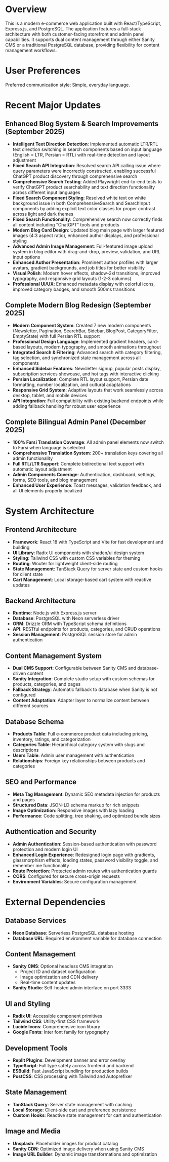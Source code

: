 # Overview

This is a modern e-commerce web application built with React/TypeScript, Express.js, and PostgreSQL. The application features a full-stack architecture with both customer-facing storefront and admin panel capabilities. It supports dual content management through either Sanity CMS or a traditional PostgreSQL database, providing flexibility for content management workflows.

# User Preferences

Preferred communication style: Simple, everyday language.

# Recent Major Updates

## Enhanced Blog System & Search Improvements (September 2025)
- **Intelligent Text Direction Detection**: Implemented automatic LTR/RTL text direction switching in search components based on input language (English = LTR, Persian = RTL) with real-time detection and layout adjustment
- **Fixed Search API Integration**: Resolved search API calling issue where query parameters were incorrectly constructed, enabling successful ChatGPT product discovery through comprehensive search
- **Comprehensive Search Testing**: Added Playwright end-to-end tests to verify ChatGPT product searchability and text direction functionality across different input languages
- **Fixed Search Component Styling**: Resolved white text on white background issue in both ComprehensiveSearch and SearchInput components by adding explicit text color classes for proper contrast across light and dark themes
- **Fixed Search Functionality**: Comprehensive search now correctly finds all content including "ChatGPT" tools and products
- **Modern Blog Card Design**: Updated blog main page with larger featured images (4:3 aspect ratio), enhanced author displays, and professional styling
- **Advanced Admin Image Management**: Full-featured image upload system in blog editor with drag-and-drop, preview, validation, and URL input options
- **Enhanced Author Presentation**: Prominent author profiles with larger avatars, gradient backgrounds, and job titles for better visibility
- **Visual Polish**: Modern hover effects, shadow-2xl transitions, improved typography, and responsive grid layouts (1-2-3 columns)
- **Professional UI/UX**: Enhanced metadata display with colorful icons, improved category badges, and smooth 500ms transitions

## Complete Modern Blog Redesign (September 2025)
- **Modern Component System**: Created 7 new modern components (Newsletter, Pagination, SearchBar, Sidebar, BlogPost, CategoryFilter, EmptyState) with full Persian RTL support
- **Professional Design Language**: Implemented gradient headers, card-based layouts, modern typography, and smooth animations throughout
- **Integrated Search & Filtering**: Advanced search with category filtering, tag selection, and synchronized state management across all components
- **Enhanced Sidebar Features**: Newsletter signup, popular posts display, subscription services showcase, and hot tags with interactive clicking
- **Persian Localization**: Complete RTL layout support, Persian date formatting, number localization, and cultural adaptations
- **Responsive Grid System**: Adaptive layouts that work seamlessly across desktop, tablet, and mobile devices
- **API Integration**: Full compatibility with existing backend endpoints while adding fallback handling for robust user experience

## Complete Bilingual Admin Panel (December 2025)
- **100% Farsi Translation Coverage**: All admin panel elements now switch to Farsi when language is selected
- **Comprehensive Translation System**: 200+ translation keys covering all admin functionality
- **Full RTL/LTR Support**: Complete bidirectional text support with automatic layout adjustment
- **Admin Components Coverage**: Authentication, dashboard, settings, forms, SEO tools, and blog management
- **Enhanced User Experience**: Toast messages, validation feedback, and all UI elements properly localized

# System Architecture

## Frontend Architecture
- **Framework**: React 18 with TypeScript and Vite for fast development and building
- **UI Library**: Radix UI components with shadcn/ui design system
- **Styling**: Tailwind CSS with custom CSS variables for theming
- **Routing**: Wouter for lightweight client-side routing
- **State Management**: TanStack Query for server state and custom hooks for client state
- **Cart Management**: Local storage-based cart system with reactive updates

## Backend Architecture
- **Runtime**: Node.js with Express.js server
- **Database**: PostgreSQL with Neon serverless driver
- **ORM**: Drizzle ORM with TypeScript schema definitions
- **API**: RESTful endpoints for products, categories, and CRUD operations
- **Session Management**: PostgreSQL session store for admin authentication

## Content Management System
- **Dual CMS Support**: Configurable between Sanity CMS and database-driven content
- **Sanity Integration**: Complete studio setup with custom schemas for products, categories, and pages
- **Fallback Strategy**: Automatic fallback to database when Sanity is not configured
- **Content Adaptation**: Adapter layer to normalize content between different sources

## Database Schema
- **Products Table**: Full e-commerce product data including pricing, inventory, ratings, and categorization
- **Categories Table**: Hierarchical category system with slugs and descriptions  
- **Users Table**: Admin user management with authentication
- **Relationships**: Foreign key relationships between products and categories

## SEO and Performance
- **Meta Tag Management**: Dynamic SEO metadata injection for products and pages
- **Structured Data**: JSON-LD schema markup for rich snippets
- **Image Optimization**: Responsive images with lazy loading
- **Performance**: Code splitting, tree shaking, and optimized bundle sizes

## Authentication and Security
- **Admin Authentication**: Session-based authentication with password protection and modern login UI
- **Enhanced Login Experience**: Redesigned login page with gradients, glassmorphism effects, loading states, password visibility toggle, and remember me functionality
- **Route Protection**: Protected admin routes with authentication guards
- **CORS**: Configured for secure cross-origin requests
- **Environment Variables**: Secure configuration management

# External Dependencies

## Database Services
- **Neon Database**: Serverless PostgreSQL database hosting
- **Database URL**: Required environment variable for database connection

## Content Management
- **Sanity CMS**: Optional headless CMS integration
  - Project ID and dataset configuration
  - Image optimization and CDN delivery
  - Real-time content updates
- **Sanity Studio**: Self-hosted admin interface on port 3333

## UI and Styling
- **Radix UI**: Accessible component primitives
- **Tailwind CSS**: Utility-first CSS framework
- **Lucide Icons**: Comprehensive icon library
- **Google Fonts**: Inter font family for typography

## Development Tools
- **Replit Plugins**: Development banner and error overlay
- **TypeScript**: Full type safety across frontend and backend
- **ESBuild**: Fast JavaScript bundling for production builds
- **PostCSS**: CSS processing with Tailwind and Autoprefixer

## State Management
- **TanStack Query**: Server state management with caching
- **Local Storage**: Client-side cart and preference persistence
- **Custom Hooks**: Reactive state management for cart and authentication

## Image and Media
- **Unsplash**: Placeholder images for product catalog
- **Sanity CDN**: Optimized image delivery when using Sanity CMS
- **Image URL Builder**: Dynamic image transformations and optimization